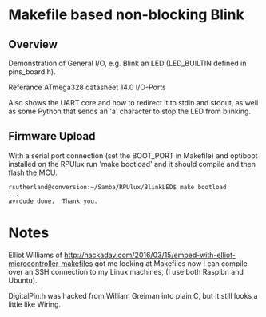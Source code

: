 # Makefile based non-blocking Blink

## Overview

Demonstration of General I/O, e.g. Blink an LED (LED_BUILTIN defined in pins_board.h). 

Referance ATmega328 datasheet 14.0 I/O-Ports

Also shows the UART core and how to redirect it to stdin and stdout, as well as some Python that sends an 'a' character to stop the LED from blinking. 

## Firmware Upload

With a serial port connection (set the BOOT_PORT in Makefile) and optiboot installed on the RPUlux run 'make bootload' and it should compile and then flash the MCU.

``` 
rsutherland@conversion:~/Samba/RPUlux/BlinkLED$ make bootload
...
avrdude done.  Thank you.
``` 

# Notes

Elliot Williams of <http://hackaday.com/2016/03/15/embed-with-elliot-microcontroller-makefiles> got me looking at Makefiles now I can compile over an SSH connection to my Linux machines, (I use both Raspibn and Ubuntu). 

DigitalPin.h was hacked from William Greiman into plain C, but it still looks a little like Wiring.

